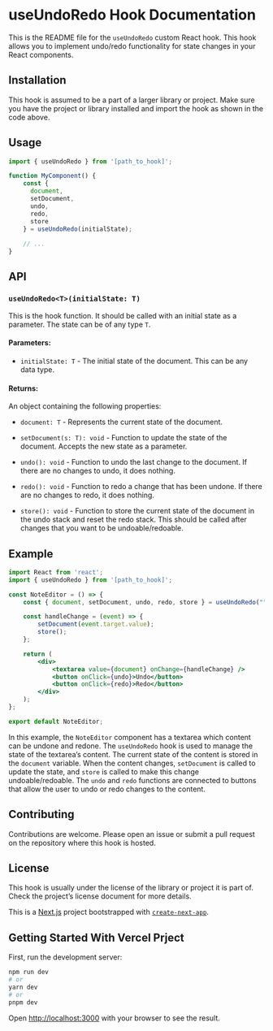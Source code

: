 # useUndoRedo Hook Documentation

This is the README file for the `useUndoRedo` custom React hook. This hook allows you to implement undo/redo functionality for state changes in your React components.

## Installation

This hook is assumed to be a part of a larger library or project. Make sure you have the project or library installed and import the hook as shown in the code above.

## Usage

```jsx
import { useUndoRedo } from '[path_to_hook]';

function MyComponent() {
    const { 
      document, 
      setDocument, 
      undo, 
      redo, 
      store 
    } = useUndoRedo(initialState);
    
    // ...
}
```

## API

### `useUndoRedo<T>(initialState: T)`

This is the hook function. It should be called with an initial state as a parameter. The state can be of any type `T`.

#### Parameters:

- `initialState: T` - The initial state of the document. This can be any data type.

#### Returns:

An object containing the following properties:

- `document: T` - Represents the current state of the document.

- `setDocument(s: T): void` - Function to update the state of the document. Accepts the new state as a parameter.

- `undo(): void` - Function to undo the last change to the document. If there are no changes to undo, it does nothing.

- `redo(): void` - Function to redo a change that has been undone. If there are no changes to redo, it does nothing.

- `store(): void` - Function to store the current state of the document in the undo stack and reset the redo stack. This should be called after changes that you want to be undoable/redoable.

## Example

```jsx
import React from 'react';
import { useUndoRedo } from '[path_to_hook]';

const NoteEditor = () => {
    const { document, setDocument, undo, redo, store } = useUndoRedo("");

    const handleChange = (event) => {
        setDocument(event.target.value);
        store();
    };

    return (
        <div>
            <textarea value={document} onChange={handleChange} />
            <button onClick={undo}>Undo</button>
            <button onClick={redo}>Redo</button>
        </div>
    );
};

export default NoteEditor;
```

In this example, the `NoteEditor` component has a textarea which content can be undone and redone. The `useUndoRedo` hook is used to manage the state of the textarea’s content. The current state of the content is stored in the `document` variable. When the content changes, `setDocument` is called to update the state, and `store` is called to make this change undoable/redoable. The `undo` and `redo` functions are connected to buttons that allow the user to undo or redo changes to the content.

## Contributing

Contributions are welcome. Please open an issue or submit a pull request on the repository where this hook is hosted.

## License

This hook is usually under the license of the library or project it is part of. Check the project’s license document for more details.


This is a [Next.js](https://nextjs.org/) project bootstrapped with [`create-next-app`](https://github.com/vercel/next.js/tree/canary/packages/create-next-app).

## Getting Started With Vercel Prject

First, run the development server:

```bash
npm run dev
# or
yarn dev
# or
pnpm dev
```

Open [http://localhost:3000](http://localhost:3000) with your browser to see the result.
